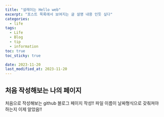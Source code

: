 ```yaml
---
title: "설레이는 Hello web"
excerpt: "포스트 목록에서 보여지는 글 설명 내용 인듯 싶다"
categories:
  - life
tags:
  - Life
  - Blog
  - tip
  - information
toc: true
toc_sticky: true

date: 2023-11-20
last_modified_at: 2023-11-20
---
```


<h2>처음 작성해보는 나의 페이지</h2>

<p>
처음으로 작성해보는 github 블로그 페이지 작성!!
파일 이름이 날짜형식으로 갖춰져야 하는지 이제 알았음!!
</p>
